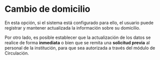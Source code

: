 # Cambio de domicilio
En esta opción, si el sistema está configurado para
ello, el usuario puede registrar y mantener actualizada la información
sobre su domicilio.

Por otro lado, es posible establecer que la
actualización de los datos se realice de forma **inmediata** o bien que
se remita una **solicitud previa** al personal de la institución, para
que sea autorizada a través del módulo de Circulación.
